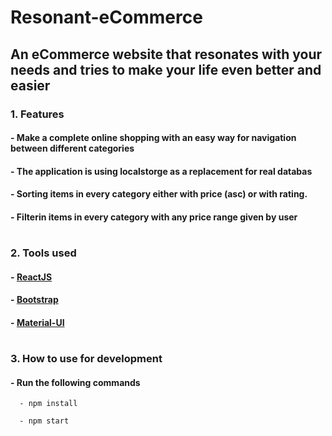 # Resonant-eCommerce

## An eCommerce website that resonates with your needs and tries to make your life even better and easier

### 1. Features

#### - Make a complete online shopping with an easy way for navigation between different categories

#### - The application is using localstorge as a replacement for real databas

#### - Sorting items in every category either with price (asc) or with rating.

#### - Filterin items in every category with any price range given by user

#

### 2. Tools used

#### - [ReactJS](https://reactjs.org/)

#### - [Bootstrap](https://getbootstrap.com/)

#### - [Material-UI](https://material-ui.com/)

#

### 3. How to use for development

#### - Run the following commands

      - npm install

      - npm start


